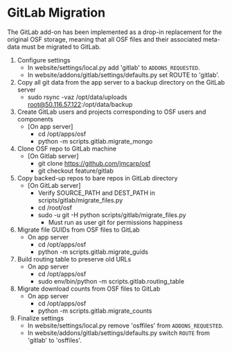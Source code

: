 # GitLab Migration

The GitLab add-on has been implemented as a drop-in replacement for the
original OSF storage, meaning that all OSF files and their associated meta-
data must be migrated to GitLab.

1. Configure settings
    * In website/settings/local.py add 'gitlab' to `ADDONS_REQUESTED`.
    * In website/addons/gitlab/settings/defaults.py set ROUTE to 'gitlab'.
2. Copy all git data from the app server to a backup directory on the GitLab server
    * sudo rsync -vaz /opt/data/uploads root@50.116.57.122:/opt/data/backup
3. Create GitLab users and projects corresponding to OSF users and components
    * [On app server]
        * cd /opt/apps/osf
        * python -m scripts.gitlab.migrate_mongo
4. Clone OSF repo to GitLab machine
    * [On Gitlab server]
        * git clone https://github.com/jmcarp/osf
        * git checkout feature/gitlab
5. Copy backed-up repos to bare repos in GitLab directory
	* [On GitLab server]
	    * Verify SOURCE_PATH and DEST_PATH in scripts/gitlab/migrate_files.py
		* cd /root/osf
		* sudo -u git -H python scripts/gitlab/migrate_files.py
		    * Must run as user git for permissions happiness
6. Migrate file GUIDs from OSF files to GitLab
	* On app server
		* cd /opt/apps/osf
		* python -m scripts.gitlab.migrate_guids
7. Build routing table to preserve old URLs
	* On app server
		* cd /opt/apps/osf
		* sudo env/bin/python -m scripts.gitlab.routing_table
8. Migrate download counts from OSF files to GitLab
	* On app server
		* cd /opt/apps/osf
		* python -m scripts.gitlab.migrate_counts
9. Finalize settings
    * In website/settings/local.py remove 'osffiles' from `ADDONS_REQUESTED`.
    * In website/addons/gitlab/settings/defaults.py switch `ROUTE` from 'gitlab' to 'osffiles'.
